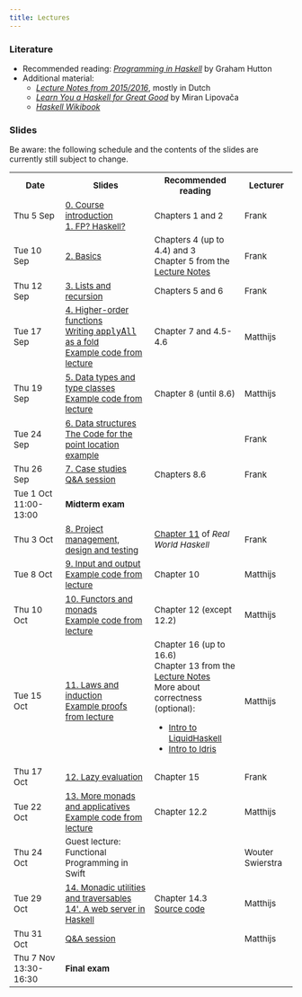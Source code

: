 ```yaml
---
title: Lectures
---
```


### Literature

* Recommended reading: [*Programming in Haskell*](http://www.cs.nott.ac.uk/~pszgmh/pih.html) by Graham Hutton
* Additional material:
    - [*Lecture Notes from 2015/2016*](http://www.cs.uu.nl/people/jur/FP-elec.pdf), mostly in Dutch
    - [*Learn You a Haskell for Great Good*](http://learnyouahaskell.com/) by Miran Lipovača
    - [*Haskell Wikibook*](https://en.wikibooks.org/wiki/Haskell)

### Slides

Be aware: the following schedule and the contents of the slides are currently still subject to change.

<table class="table table-stripped" style="font-size: 15px;">
<tr>
<th>Date</th>
<th>Slides</th>
<th>Recommended reading</th>
<th>Lecturer</th>
</tr>
<tr>
<td>Thu 5 Sep</td>
<td><a href="slides/fp-00-course-intro.pdf">0. Course introduction</a>
<br><a href="slides/fp-01-intro.pdf">1. FP? Haskell?</a></td>
<td>Chapters 1 and 2</td>
<td>Frank</td>
</tr>
<tr>
<td>Tue 10 Sep</td>
<td><a href="slides/fp-02-basics.pdf">2. Basics</a></td>
<td>Chapters 4 (up to 4.4) and 3
<br>Chapter 5 from the <a
href="http://www.staff.science.uu.nl/~hage0101/FP-elec.pdf">Lecture
Notes</a></td>
<td>Frank</td>
</tr>
<tr>
<td>Thu 12 Sep</td>
<td><a href="slides/fp-03-lists.pdf">3. Lists and recursion</a></td>
<td>Chapters 5 and 6</td>
<td>Frank</td>
</tr>
<tr>
<td>Tue 17 Sep</td>
<td><a href="slides/fp-04-h-o-functions.pdf">4. Higher-order functions</a>
<br><a href="applyAllFold.html">Writing <tt>applyAll</tt> as a fold</a>
<br><a href="slides/Lecture4.hs">Example code from lecture</a></td>
<td>Chapter 7 and 4.5-4.6</td>
<td>Matthijs</td>
</tr>
<tr>
<td>Thu 19 Sep</td>
<td><a href="slides/fp-05-data-classes.pdf">5. Data types and type classes</a>
<br><a href="slides/Lecture5.hs">Example code from lecture</a></td>
<td>Chapter 8 (until 8.6)</td>
<td>Matthijs</td>
</tr>
<tr>
<td>Tue 24 Sep</td>
<td><a href="slides/fp-06-data-structures-new.pdf">6. Data
structures</a><br/>
<a href="slides/sweep.hs">The Code for the point location example</a>
</td>
<td></td>
<td>Frank</td>
</tr>
<tr>
<td>Thu 26 Sep</td>
<td><a href="slides/fp-07-case-studies.pdf">7. Case studies</a>
<br><a href="slides/fp-qa-2019.pdf">Q&A session</a></td>
<td>Chapters 8.6</td>
<td>Frank</td>
</tr>
<tr class="warning">
<td>Tue 1 Oct 11:00-13:00</td>
<td><b>Midterm exam</b></td>
<td></td>
<td></td>
</tr>
<tr>
<td>Thu 3 Oct</td>
<td><a href="slides/fp-08-project-design-test.pdf">8. Project management, design and testing</a></td>
<td><a href="http://book.realworldhaskell.org/read/testing-and-quality-assurance.html">Chapter 11</a> of <i>Real World Haskell</i></td>
<td>Frank</td>
</tr>
<tr>
<td>Tue 8 Oct<br /></td>
<td><a href="slides/fp-09-io.pdf">9. Input and output</a>
<br><a href="slides/Lecture9.hs">Example code from lecture</a></td>
<td>Chapter 10</td>
<td>Matthijs</td>
</tr>
<tr>
<td>Thu 10 Oct</td>
<td><a href="slides/fp-10-monads-one.pdf">10. Functors and monads</a>
<br><a href="slides/Lecture10.hs">Example code from lecture</a></td>
<td>Chapter 12 (except 12.2)</td>
<td>Matthijs</td>
</tr>
<tr>
<td>Tue 15 Oct</td>
<td><a href="slides/fp-11-laws.pdf">11. Laws and induction</a>
<br><a href="slides/Lecture11.hs">Example proofs from lecture</a></td>
<td>Chapter 16 (up to 16.6)
<br>Chapter 13 from the <a href="http://www.staff.science.uu.nl/~hage0101/FP-elec.pdf">Lecture Notes</a>
<br>More about correctness (optional):
<ul>
<li><a href="https://www.youtube.com/watch?v=vQrutfPAERQ">Intro to LiquidHaskell</a></li>
<li><a href="https://www.youtube.com/watch?v=X36ye-1x_HQ">Intro to Idris</a></li>
</ul></td>
<td>Matthijs</td>
</tr>
<tr>
<td>Thu 17 Oct</td>
<td><a href="slides/fp-12-lazy-eval.pdf">12. Lazy evaluation</a></td>
<td>Chapter 15</td>
<td>Frank</td>
</tr>
<tr>
<td>Tue 22 Oct</td>
<td><a href="slides/fp-13-monads-two.pdf">13. More monads and applicatives</a>
<br><a href="slides/Lecture13.hs">Example code from lecture</a></td>
<td>Chapter 12.2</td>
<td>Matthijs</td>
</tr>
<tr>
<td>Thu 24 Oct</td>
<td>Guest lecture: Functional Programming in Swift</td>
<td></td>
<td>Wouter Swierstra</td>
</tr>
<tr>
<td>Tue 29 Oct</td>
<td><a href="slides/fp-14-monads-three.pdf">14. Monadic utilities and traversables</a>
<br /><a href="slides/fp-extra-web.pdf">14'. A web server in Haskell</a></td>
<td>Chapter 14.3
<br /><a href="slides/FpExtraWeb.hs">Source code</a></td>
<td>Matthijs</td>
</tr><tr>
<td>Thu 31 Oct<br /></td>
<td><a href="slides/fp-farewell-2018.pdf">Q&A session</a>
</td>
<td></td>
<td>Matthijs</td>
</tr><tr class="warning">
<td>Thu 7 Nov 13:30-16:30</td>
<td><b>Final exam</b></td>
<td></td>
</tr>
</table>